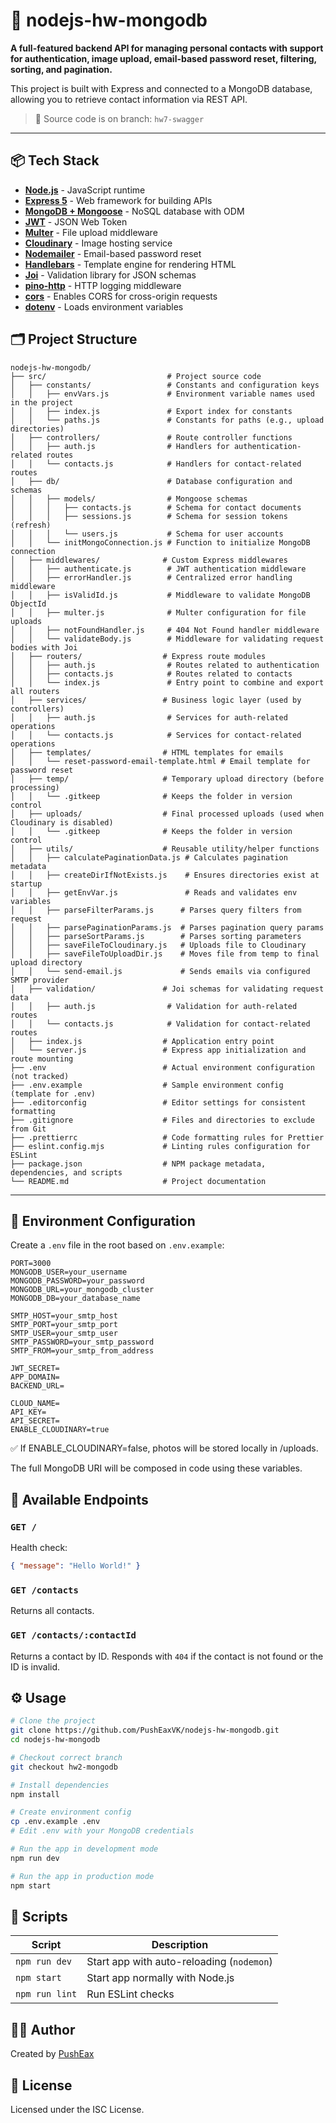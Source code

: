 # 📇 nodejs-hw-mongodb

**A full-featured backend API for managing personal contacts with support for authentication, image upload, email-based password reset, filtering, sorting, and pagination.**

This project is built with Express and connected to a MongoDB database, allowing you to retrieve contact information via REST API.

> 🧪 Source code is on branch: `hw7-swagger`

---

## 📦 Tech Stack

- **[Node.js](https://nodejs.org/)** - JavaScript runtime
- **[Express 5](https://expressjs.com/)** - Web framework for building APIs
- **[MongoDB + Mongoose](https://mongoosejs.com/)** - NoSQL database with ODM
- **[JWT](https://github.com/auth0/node-jsonwebtoken)** - JSON Web Token
- **[Multer](https://github.com/expressjs/multer)** - File upload middleware
- **[Cloudinary](https://cloudinary.com/)** - Image hosting service
- **[Nodemailer](https://nodemailer.com/about/)** - Email-based password reset
- **[Handlebars](https://handlebarsjs.com/)** - Template engine for rendering HTML
- **[Joi](https://joi.dev/)** - Validation library for JSON schemas
- **[pino-http](https://github.com/pinojs/pino-http)** - HTTP logging middleware
- **[cors](https://www.npmjs.com/package/cors)** - Enables CORS for cross-origin requests
- **[dotenv](https://www.npmjs.com/package/dotenv)** - Loads environment variables

## 🗂️ Project Structure

```
nodejs-hw-mongodb/
├── src/                           # Project source code
│   ├── constants/                 # Constants and configuration keys
│   │   ├── envVars.js             # Environment variable names used in the project
│   │   ├── index.js               # Export index for constants
│   │   └── paths.js               # Constants for paths (e.g., upload directories)
│   ├── controllers/               # Route controller functions
│   │   ├── auth.js                # Handlers for authentication-related routes
│   │   └── contacts.js            # Handlers for contact-related routes
│   ├── db/                        # Database configuration and schemas
│   │   ├── models/                # Mongoose schemas
│   │   │   ├── contacts.js        # Schema for contact documents
│   │   │   ├── sessions.js        # Schema for session tokens (refresh)
│   │   │   └── users.js           # Schema for user accounts
│   │   └── initMongoConnection.js # Function to initialize MongoDB connection
│   ├── middlewares/              # Custom Express middlewares
│   │   ├── authenticate.js        # JWT authentication middleware
│   │   ├── errorHandler.js        # Centralized error handling middleware
│   │   ├── isValidId.js           # Middleware to validate MongoDB ObjectId
│   │   ├── multer.js              # Multer configuration for file uploads
│   │   ├── notFoundHandler.js     # 404 Not Found handler middleware
│   │   └── validateBody.js        # Middleware for validating request bodies with Joi
│   ├── routers/                  # Express route modules
│   │   ├── auth.js                # Routes related to authentication
│   │   ├── contacts.js            # Routes related to contacts
│   │   └── index.js               # Entry point to combine and export all routers
│   ├── services/                 # Business logic layer (used by controllers)
│   │   ├── auth.js                # Services for auth-related operations
│   │   └── contacts.js            # Services for contact-related operations
│   ├── templates/                # HTML templates for emails
│   │   └── reset-password-email-template.html # Email template for password reset
│   ├── temp/                     # Temporary upload directory (before processing)
│   │   └── .gitkeep              # Keeps the folder in version control
│   ├── uploads/                  # Final processed uploads (used when Cloudinary is disabled)
│   │   └── .gitkeep              # Keeps the folder in version control
│   ├── utils/                    # Reusable utility/helper functions
│   │   ├── calculatePaginationData.js # Calculates pagination metadata
│   │   ├── createDirIfNotExists.js    # Ensures directories exist at startup
│   │   ├── getEnvVar.js               # Reads and validates env variables
│   │   ├── parseFilterParams.js      # Parses query filters from request
│   │   ├── parsePaginationParams.js  # Parses pagination query params
│   │   ├── parseSortParams.js        # Parses sorting parameters
│   │   ├── saveFileToCloudinary.js   # Uploads file to Cloudinary
│   │   ├── saveFileToUploadDir.js    # Moves file from temp to final upload directory
│   │   └── send-email.js             # Sends emails via configured SMTP provider
│   ├── validation/               # Joi schemas for validating request data
│   │   ├── auth.js                # Validation for auth-related routes
│   │   └── contacts.js            # Validation for contact-related routes
│   ├── index.js                  # Application entry point
│   └── server.js                 # Express app initialization and route mounting
├── .env                          # Actual environment configuration (not tracked)
├── .env.example                  # Sample environment config (template for .env)
├── .editorconfig                 # Editor settings for consistent formatting
├── .gitignore                    # Files and directories to exclude from Git
├── .prettierrc                   # Code formatting rules for Prettier
├── eslint.config.mjs             # Linting rules configuration for ESLint
├── package.json                  # NPM package metadata, dependencies, and scripts
└── README.md                     # Project documentation
```

---

## 🌱 Environment Configuration

Create a `.env` file in the root based on `.env.example`:

```
PORT=3000
MONGODB_USER=your_username
MONGODB_PASSWORD=your_password
MONGODB_URL=your_mongodb_cluster
MONGODB_DB=your_database_name

SMTP_HOST=your_smtp_host
SMTP_PORT=your_smtp_port
SMTP_USER=your_smtp_user
SMTP_PASSWORD=your_smtp_password
SMTP_FROM=your_smtp_from_address

JWT_SECRET=
APP_DOMAIN=
BACKEND_URL=

CLOUD_NAME=
API_KEY=
API_SECRET=
ENABLE_CLOUDINARY=true
```

✅ If ENABLE_CLOUDINARY=false, photos will be stored locally in /uploads.

The full MongoDB URI will be composed in code using these variables.

## 🚀 Available Endpoints

### `GET /`

Health check:

```json
{ "message": "Hello World!" }
```

### `GET /contacts`

Returns all contacts.

### `GET /contacts/:contactId`

Returns a contact by ID.
Responds with `404` if the contact is not found or the ID is invalid.

## ⚙️ Usage

```bash
# Clone the project
git clone https://github.com/PushEaxVK/nodejs-hw-mongodb.git
cd nodejs-hw-mongodb

# Checkout correct branch
git checkout hw2-mongodb

# Install dependencies
npm install

# Create environment config
cp .env.example .env
# Edit .env with your MongoDB credentials

# Run the app in development mode
npm run dev

# Run the app in production mode
npm start
```

## 🧪 Scripts

| Script         | Description                               |
| -------------- | ----------------------------------------- |
| `npm run dev`  | Start app with auto-reloading (`nodemon`) |
| `npm start`    | Start app normally with Node.js           |
| `npm run lint` | Run ESLint checks                         |

## 🧑‍💻 Author

Created by [PushEax](https://github.com/PushEaxVK)

## 📝 License

Licensed under the ISC License.

